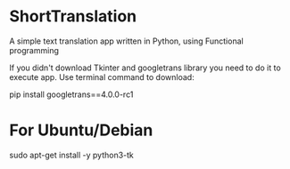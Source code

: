 # ShortTranslation
A simple text translation app written in Python, using Functional programming

If you didn't download Tkinter and googletrans library you need to do it to execute app.
Use terminal command to download:

pip install googletrans==4.0.0-rc1

# For Ubuntu/Debian
sudo apt-get install -y python3-tk

